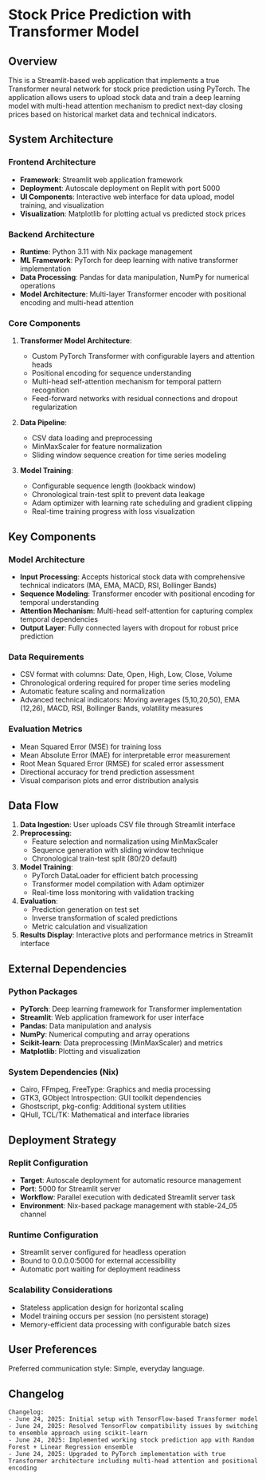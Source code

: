 # Stock Price Prediction with Transformer Model

## Overview

This is a Streamlit-based web application that implements a true Transformer neural network for stock price prediction using PyTorch. The application allows users to upload stock data and train a deep learning model with multi-head attention mechanism to predict next-day closing prices based on historical market data and technical indicators.

## System Architecture

### Frontend Architecture
- **Framework**: Streamlit web application framework
- **Deployment**: Autoscale deployment on Replit with port 5000
- **UI Components**: Interactive web interface for data upload, model training, and visualization
- **Visualization**: Matplotlib for plotting actual vs predicted stock prices

### Backend Architecture
- **Runtime**: Python 3.11 with Nix package management
- **ML Framework**: PyTorch for deep learning with native transformer implementation
- **Data Processing**: Pandas for data manipulation, NumPy for numerical operations
- **Model Architecture**: Multi-layer Transformer encoder with positional encoding and multi-head attention

### Core Components
1. **Transformer Model Architecture**: 
   - Custom PyTorch Transformer with configurable layers and attention heads
   - Positional encoding for sequence understanding
   - Multi-head self-attention mechanism for temporal pattern recognition
   - Feed-forward networks with residual connections and dropout regularization

2. **Data Pipeline**:
   - CSV data loading and preprocessing
   - MinMaxScaler for feature normalization
   - Sliding window sequence creation for time series modeling

3. **Model Training**:
   - Configurable sequence length (lookback window)
   - Chronological train-test split to prevent data leakage
   - Adam optimizer with learning rate scheduling and gradient clipping
   - Real-time training progress with loss visualization

## Key Components

### Model Architecture
- **Input Processing**: Accepts historical stock data with comprehensive technical indicators (MA, EMA, MACD, RSI, Bollinger Bands)
- **Sequence Modeling**: Transformer encoder with positional encoding for temporal understanding
- **Attention Mechanism**: Multi-head self-attention for capturing complex temporal dependencies
- **Output Layer**: Fully connected layers with dropout for robust price prediction

### Data Requirements
- CSV format with columns: Date, Open, High, Low, Close, Volume
- Chronological ordering required for proper time series modeling
- Automatic feature scaling and normalization
- Advanced technical indicators: Moving averages (5,10,20,50), EMA (12,26), MACD, RSI, Bollinger Bands, volatility measures

### Evaluation Metrics
- Mean Squared Error (MSE) for training loss
- Mean Absolute Error (MAE) for interpretable error measurement
- Root Mean Squared Error (RMSE) for scaled error assessment
- Directional accuracy for trend prediction assessment
- Visual comparison plots and error distribution analysis

## Data Flow

1. **Data Ingestion**: User uploads CSV file through Streamlit interface
2. **Preprocessing**: 
   - Feature selection and normalization using MinMaxScaler
   - Sequence generation with sliding window technique
   - Chronological train-test split (80/20 default)
3. **Model Training**:
   - PyTorch DataLoader for efficient batch processing
   - Transformer model compilation with Adam optimizer
   - Real-time loss monitoring with validation tracking
4. **Evaluation**:
   - Prediction generation on test set
   - Inverse transformation of scaled predictions
   - Metric calculation and visualization
5. **Results Display**: Interactive plots and performance metrics in Streamlit interface

## External Dependencies

### Python Packages
- **PyTorch**: Deep learning framework for Transformer implementation
- **Streamlit**: Web application framework for user interface  
- **Pandas**: Data manipulation and analysis
- **NumPy**: Numerical computing and array operations
- **Scikit-learn**: Data preprocessing (MinMaxScaler) and metrics
- **Matplotlib**: Plotting and visualization

### System Dependencies (Nix)
- Cairo, FFmpeg, FreeType: Graphics and media processing
- GTK3, GObject Introspection: GUI toolkit dependencies
- Ghostscript, pkg-config: Additional system utilities
- QHull, TCL/TK: Mathematical and interface libraries

## Deployment Strategy

### Replit Configuration
- **Target**: Autoscale deployment for automatic resource management
- **Port**: 5000 for Streamlit server
- **Workflow**: Parallel execution with dedicated Streamlit server task
- **Environment**: Nix-based package management with stable-24_05 channel

### Runtime Configuration
- Streamlit server configured for headless operation
- Bound to 0.0.0.0:5000 for external accessibility
- Automatic port waiting for deployment readiness

### Scalability Considerations
- Stateless application design for horizontal scaling
- Model training occurs per session (no persistent storage)
- Memory-efficient data processing with configurable batch sizes

## User Preferences

Preferred communication style: Simple, everyday language.

## Changelog

```
Changelog:
- June 24, 2025: Initial setup with TensorFlow-based Transformer model
- June 24, 2025: Resolved TensorFlow compatibility issues by switching to ensemble approach using scikit-learn
- June 24, 2025: Implemented working stock prediction app with Random Forest + Linear Regression ensemble
- June 24, 2025: Upgraded to PyTorch implementation with true Transformer architecture including multi-head attention and positional encoding
```